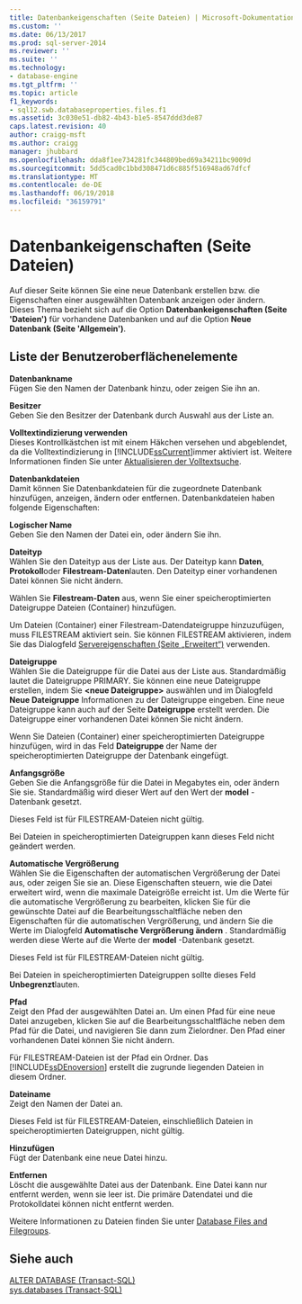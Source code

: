 ```yaml
---
title: Datenbankeigenschaften (Seite Dateien) | Microsoft-Dokumentation
ms.custom: ''
ms.date: 06/13/2017
ms.prod: sql-server-2014
ms.reviewer: ''
ms.suite: ''
ms.technology:
- database-engine
ms.tgt_pltfrm: ''
ms.topic: article
f1_keywords:
- sql12.swb.databaseproperties.files.f1
ms.assetid: 3c030e51-db82-4b43-b1e5-8547ddd3de87
caps.latest.revision: 40
author: craigg-msft
ms.author: craigg
manager: jhubbard
ms.openlocfilehash: dda8f1ee734281fc344809bed69a34211bc9009d
ms.sourcegitcommit: 5dd5cad0c1bbd308471d6c885f516948ad67dfcf
ms.translationtype: MT
ms.contentlocale: de-DE
ms.lasthandoff: 06/19/2018
ms.locfileid: "36159791"
---
```

# <a name="database-properties-files-page"></a>Datenbankeigenschaften (Seite Dateien)
  Auf dieser Seite können Sie eine neue Datenbank erstellen bzw. die Eigenschaften einer ausgewählten Datenbank anzeigen oder ändern. Dieses Thema bezieht sich auf die Option **Datenbankeigenschaften (Seite 'Dateien')** für vorhandene Datenbanken und auf die Option **Neue Datenbank (Seite 'Allgemein')**.  
  
## <a name="uielement-list"></a>Liste der Benutzeroberflächenelemente  
 **Datenbankname**  
 Fügen Sie den Namen der Datenbank hinzu, oder zeigen Sie ihn an.  
  
 **Besitzer**  
 Geben Sie den Besitzer der Datenbank durch Auswahl aus der Liste an.  
  
 **Volltextindizierung verwenden**  
 Dieses Kontrollkästchen ist mit einem Häkchen versehen und abgeblendet, da die Volltextindizierung in [!INCLUDE[ssCurrent](../../includes/sscurrent-md.md)]immer aktiviert ist. Weitere Informationen finden Sie unter [Aktualisieren der Volltextsuche](../search/full-text-search.md).  
  
 **Datenbankdateien**  
 Damit können Sie Datenbankdateien für die zugeordnete Datenbank hinzufügen, anzeigen, ändern oder entfernen. Datenbankdateien haben folgende Eigenschaften:  
  
 **Logischer Name**  
 Geben Sie den Namen der Datei ein, oder ändern Sie ihn.  
  
 **Dateityp**  
 Wählen Sie den Dateityp aus der Liste aus. Der Dateityp kann **Daten**, **Protokoll**oder **Filestream-Daten**lauten. Den Dateityp einer vorhandenen Datei können Sie nicht ändern.  
  
 Wählen Sie **Filestream-Daten** aus, wenn Sie einer speicheroptimierten Dateigruppe Dateien (Container) hinzufügen.  
  
 Um Dateien (Container) einer Filestream-Datendateigruppe hinzuzufügen, muss FILESTREAM aktiviert sein. Sie können FILESTREAM aktivieren, indem Sie das Dialogfeld [Servereigenschaften (Seite „Erweitert“)](../../database-engine/configure-windows/server-properties-advanced-page.md) verwenden.  
  
 **Dateigruppe**  
 Wählen Sie die Dateigruppe für die Datei aus der Liste aus. Standardmäßig lautet die Dateigruppe PRIMARY. Sie können eine neue Dateigruppe erstellen, indem Sie **\<neue Dateigruppe>** auswählen und im Dialogfeld **Neue Dateigruppe** Informationen zu der Dateigruppe eingeben. Eine neue Dateigruppe kann auch auf der Seite **Dateigruppe** erstellt werden. Die Dateigruppe einer vorhandenen Datei können Sie nicht ändern.  
  
 Wenn Sie Dateien (Container) einer speicheroptimierten Dateigruppe hinzufügen, wird in das Feld **Dateigruppe** der Name der speicheroptimierten Dateigruppe der Datenbank eingefügt.  
  
 **Anfangsgröße**  
 Geben Sie die Anfangsgröße für die Datei in Megabytes ein, oder ändern Sie sie. Standardmäßig wird dieser Wert auf den Wert der **model** -Datenbank gesetzt.  
  
 Dieses Feld ist für FILESTREAM-Dateien nicht gültig.  
  
 Bei Dateien in speicheroptimierten Dateigruppen kann dieses Feld nicht geändert werden.  
  
 **Automatische Vergrößerung**  
 Wählen Sie die Eigenschaften der automatischen Vergrößerung der Datei aus, oder zeigen Sie sie an. Diese Eigenschaften steuern, wie die Datei erweitert wird, wenn die maximale Dateigröße erreicht ist. Um die Werte für die automatische Vergrößerung zu bearbeiten, klicken Sie für die gewünschte Datei auf die Bearbeitungsschaltfläche neben den Eigenschaften für die automatischen Vergrößerung, und ändern Sie die Werte im Dialogfeld **Automatische Vergrößerung ändern** . Standardmäßig werden diese Werte auf die Werte der **model** -Datenbank gesetzt.  
  
 Dieses Feld ist für FILESTREAM-Dateien nicht gültig.  
  
 Bei Dateien in speicheroptimierten Dateigruppen sollte dieses Feld **Unbegrenzt**lauten.  
  
 **Pfad**  
 Zeigt den Pfad der ausgewählten Datei an. Um einen Pfad für eine neue Datei anzugeben, klicken Sie auf die Bearbeitungsschaltfläche neben dem Pfad für die Datei, und navigieren Sie dann zum Zielordner. Den Pfad einer vorhandenen Datei können Sie nicht ändern.  
  
 Für FILESTREAM-Dateien ist der Pfad ein Ordner. Das [!INCLUDE[ssDEnoversion](../../includes/ssdenoversion-md.md)] erstellt die zugrunde liegenden Dateien in diesem Ordner.  
  
 **Dateiname**  
 Zeigt den Namen der Datei an.  
  
 Dieses Feld ist für FILESTREAM-Dateien, einschließlich Dateien in speicheroptimierten Dateigruppen, nicht gültig.  
  
 **Hinzufügen**  
 Fügt der Datenbank eine neue Datei hinzu.  
  
 **Entfernen**  
 Löscht die ausgewählte Datei aus der Datenbank. Eine Datei kann nur entfernt werden, wenn sie leer ist. Die primäre Datendatei und die Protokolldatei können nicht entfernt werden.  
  
 Weitere Informationen zu Dateien finden Sie unter [Database Files and Filegroups](database-files-and-filegroups.md).  
  
## <a name="see-also"></a>Siehe auch  
 [ALTER DATABASE &#40;Transact-SQL&#41;](/sql/t-sql/statements/alter-database-transact-sql)   
 [sys.databases &#40;Transact-SQL&#41;](/sql/relational-databases/system-catalog-views/sys-databases-transact-sql)  
  
  
